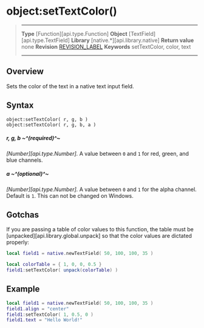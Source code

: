 # object:setTextColor()

> --------------------- ------------------------------------------------------------------------------------------
> __Type__              [Function][api.type.Function]
> __Object__            [TextField][api.type.TextField]
> __Library__           [native.*][api.library.native]
> __Return value__      none
> __Revision__          [REVISION_LABEL](REVISION_URL)
> __Keywords__          setTextColor, color, text
> --------------------- ------------------------------------------------------------------------------------------


## Overview

Sets the color of the text in a native text input field.

## Syntax

	object:setTextColor( r, g, b )
	object:setTextColor( r, g, b, a )

##### r, g, b ~^(required)^~
_[Number][api.type.Number]._ A value between `0` and `1` for red, green, and blue channels.

##### a ~^(optional)^~
_[Number][api.type.Number]._ A value between `0` and `1` for the alpha channel. Default is `1`. This can not be changed on Windows.

## Gotchas

If you are passing a table of color values to this function, the table must be [unpacked][api.library.global.unpack] so that the color values are dictated properly:

``````lua
local field1 = native.newTextField( 50, 100, 100, 35 )

local colorTable = { 1, 0, 0, 0.5 }
field1:setTextColor( unpack(colorTable) )
``````

## Example

``````lua
local field1 = native.newTextField( 50, 100, 100, 35 )
field1.align = "center"
field1:setTextColor( 1, 0.5, 0 )
field1.text = "Hello World!"
``````
